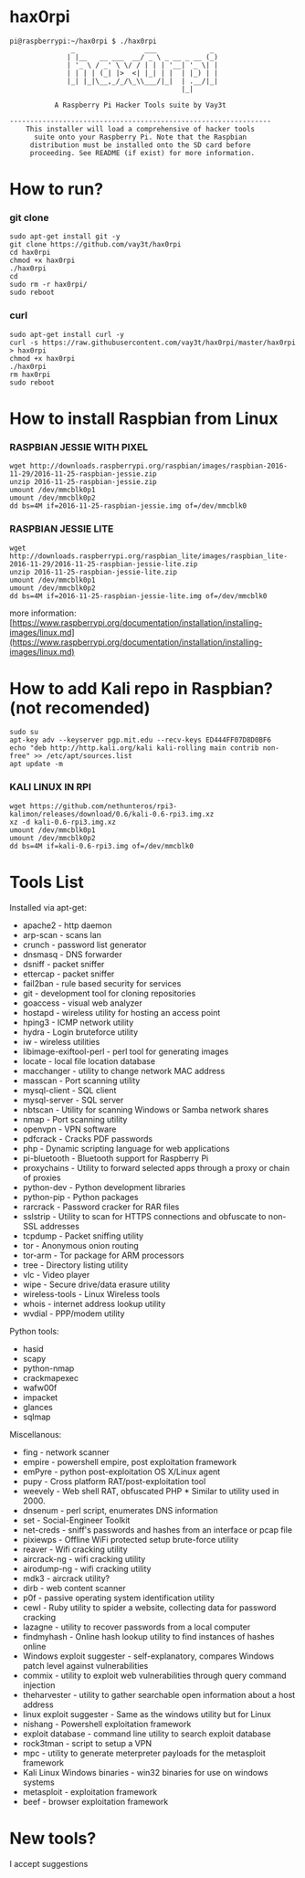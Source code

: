 # hax0rpi
```
pi@raspberrypi:~/hax0rpi $ ./hax0rpi 
               _                 ___             _              
              | |__   __ ___  __/ _ \ _ __ _ __ (_)             
              | '_ \ / _' \ \/ / | | | '__| '_ \| |             
              | | | | (_| |>  <| |_| | |  | |_) | |             
              |_| |_|\__,_/_/\_\\___/|_|  | .__/|_|             
                                          |_|                   
               
           A Raspberry Pi Hacker Tools suite by Vay3t           

----------------------------------------------------------------
    This installer will load a comprehensive of hacker tools    
      suite onto your Raspberry Pi. Note that the Raspbian      
     distribution must be installed onto the SD card before     
     proceeding. See README (if exist) for more information.
```

# How to run?

### git clone
```
sudo apt-get install git -y
git clone https://github.com/vay3t/hax0rpi
cd hax0rpi
chmod +x hax0rpi
./hax0rpi
cd
sudo rm -r hax0rpi/
sudo reboot
```

### curl
```
sudo apt-get install curl -y
curl -s https://raw.githubusercontent.com/vay3t/hax0rpi/master/hax0rpi > hax0rpi
chmod +x hax0rpi
./hax0rpi
rm hax0rpi
sudo reboot
```

# How to install Raspbian from Linux

### RASPBIAN JESSIE WITH PIXEL
```
wget http://downloads.raspberrypi.org/raspbian/images/raspbian-2016-11-29/2016-11-25-raspbian-jessie.zip
unzip 2016-11-25-raspbian-jessie.zip
umount /dev/mmcblk0p1
umount /dev/mmcblk0p2
dd bs=4M if=2016-11-25-raspbian-jessie.img of=/dev/mmcblk0
```

### RASPBIAN JESSIE LITE
```
wget http://downloads.raspberrypi.org/raspbian_lite/images/raspbian_lite-2016-11-29/2016-11-25-raspbian-jessie-lite.zip
unzip 2016-11-25-raspbian-jessie-lite.zip
umount /dev/mmcblk0p1
umount /dev/mmcblk0p2
dd bs=4M if=2016-11-25-raspbian-jessie-lite.img of=/dev/mmcblk0
```

more information: [https://www.raspberrypi.org/documentation/installation/installing-images/linux.md](https://www.raspberrypi.org/documentation/installation/installing-images/linux.md)

# How to add Kali repo in Raspbian? (not recomended)
```
sudo su
apt-key adv --keyserver pgp.mit.edu --recv-keys ED444FF07D8D0BF6
echo "deb http://http.kali.org/kali kali-rolling main contrib non-free" >> /etc/apt/sources.list
apt update -m
```

### KALI LINUX IN RPI
```
wget https://github.com/nethunteros/rpi3-kalimon/releases/download/0.6/kali-0.6-rpi3.img.xz
xz -d kali-0.6-rpi3.img.xz
umount /dev/mmcblk0p1
umount /dev/mmcblk0p2
dd bs=4M if=kali-0.6-rpi3.img of=/dev/mmcblk0
```

# Tools List

Installed via apt-get:
 * apache2 - http daemon
 * arp-scan - scans lan
 * crunch - password list generator
 * dnsmasq - DNS forwarder
 * dsniff - packet sniffer
 * ettercap - packet sniffer
 * fail2ban - rule based security for services
 * git - development tool for cloning repositories
 * goaccess - visual web analyzer
 * hostapd - wireless utility for hosting an access point
 * hping3 - ICMP network utility
 * hydra - Login bruteforce utility
 * iw - wireless utilities
 * libimage-exiftool-perl - perl tool for generating images
 * locate - local file location database
 * macchanger - utility to change network MAC address
 * masscan - Port scanning utility
 * mysql-client - SQL client
 * mysql-server - SQL server
 * nbtscan - Utility for scanning Windows or Samba network shares
 * nmap - Port scanning utility
 * openvpn - VPN software
 * pdfcrack - Cracks PDF passwords
 * php - Dynamic scripting language for web applications
 * pi-bluetooth - Bluetooth support for Raspberry Pi
 * proxychains - Utility to forward selected apps through a proxy or chain of proxies
 * python-dev - Python development libraries
 * python-pip - Python packages
 * rarcrack - Password cracker for RAR files
 * sslstrip - Utility to scan for HTTPS connections and obfuscate to non-SSL addresses
 * tcpdump - Packet sniffing utility
 * tor - Anonymous onion routing
 * tor-arm - Tor package for ARM processors
 * tree - Directory listing utility
 * vlc - Video player
 * wipe - Secure drive/data erasure utility
 * wireless-tools - Linux Wireless tools
 * whois - internet address lookup utility
 * wvdial - PPP/modem utility

Python tools:
 * hasid
 * scapy
 * python-nmap
 * crackmapexec
 * wafw00f
 * impacket
 * glances
 * sqlmap

Miscellanous:
 * fing - network scanner
 * empire - powershell empire, post exploitation framework
 * emPyre - python post-exploitation OS X/Linux agent
 * pupy - Cross platform RAT/post-exploitation tool
 * weevely - Web shell RAT, obfuscated PHP * Similar to utility used in 2000.
 * dnsenum - perl script, enumerates DNS information
 * set - Social-Engineer Toolkit
 * net-creds - sniff's passwords and hashes from an interface or pcap file
 * pixiewps - Offline WiFi protected setup brute-force utility
 * reaver - Wifi cracking utility
 * aircrack-ng - wifi cracking utility
 * airodump-ng - wifi cracking utility
 * mdk3 - aircrack utility?
 * dirb - web content scanner
 * p0f - passive operating system identification utility
 * cewl - Ruby utility to spider a website, collecting data for password cracking
 * lazagne - utility to recover passwords from a local computer
 * findmyhash - Online hash lookup utility to find instances of hashes online
 * Windows exploit suggester - self-explanatory, compares Windows patch level against vulnerabilities
 * commix - utility to exploit web vulnerabilities through query command injection
 * theharvester - utility to gather searchable open information about a host address
 * linux exploit suggester - Same as the windows utility but for Linux
 * nishang - Powershell exploitation framework
 * exploit database - command line utility to search exploit database
 * rock3tman - script to setup a VPN
 * mpc - utility to generate meterpreter payloads for the metasploit framework
 * Kali Linux Windows binaries - win32 binaries for use on windows systems
 * metasploit - exploitation framework
 * beef - browser exploitation framework



# New tools?
I accept suggestions
